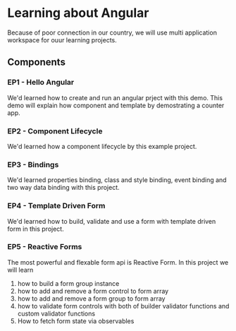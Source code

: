 # Learning about Angular

Because of poor connection in our country, we will use multi application workspace for ouur learning projects.

## Components

### EP1 - Hello Angular
We'd learned how to create and run an angular prject with this demo. This demo will explain how component and template by demostrating a counter app.

### EP2 - Component Lifecycle
We'd learned how a component lifecycle by this example project.

### EP3 - Bindings
We'd learned properties binding, class and style binding, event binding and two way data binding with this project.

### EP4 - Template Driven Form
We'd learned how to build, validate and use a form with template driven form in this project.

### EP5 - Reactive Forms
The most powerful and flexable form api is Reactive Form. In this project we will learn 
1. how to build a form group instance
2. how to add and remove a form control to form array
3. how to add and remove a form group to form array
4. how to validate form controls with both of builder validator functions and custom validator functions
5. How to fetch form state via observables
